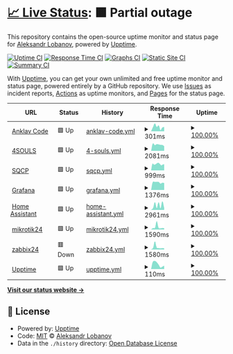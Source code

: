 # [📈 Live Status](https://anklav24.github.io/upptime): <!--live status--> **🟧 Partial outage**

This repository contains the open-source uptime monitor and status page for [Aleksandr Lobanov](anklavcode.duckdns.org), powered by [Upptime](https://github.com/upptime/upptime).

[![Uptime CI](https://github.com/anklav24/upptime/workflows/Uptime%20CI/badge.svg)](https://github.com/anklav24/upptime/actions?query=workflow%3A%22Uptime+CI%22)
[![Response Time CI](https://github.com/anklav24/upptime/workflows/Response%20Time%20CI/badge.svg)](https://github.com/anklav24/upptime/actions?query=workflow%3A%22Response+Time+CI%22)
[![Graphs CI](https://github.com/anklav24/upptime/workflows/Graphs%20CI/badge.svg)](https://github.com/anklav24/upptime/actions?query=workflow%3A%22Graphs+CI%22)
[![Static Site CI](https://github.com/anklav24/upptime/workflows/Static%20Site%20CI/badge.svg)](https://github.com/anklav24/upptime/actions?query=workflow%3A%22Static+Site+CI%22)
[![Summary CI](https://github.com/anklav24/upptime/workflows/Summary%20CI/badge.svg)](https://github.com/anklav24/upptime/actions?query=workflow%3A%22Summary+CI%22)

With [Upptime](https://upptime.js.org), you can get your own unlimited and free uptime monitor and status page, powered entirely by a GitHub repository. We use [Issues](https://github.com/anklav24/upptime/issues) as incident reports, [Actions](https://github.com/anklav24/upptime/actions) as uptime monitors, and [Pages](https://anklav24.github.io/upptime) for the status page.

<!--start: status pages-->
<!-- This summary is generated by Upptime (https://github.com/upptime/upptime) -->
<!-- Do not edit this manually, your changes will be overwritten -->
<!-- prettier-ignore -->
| URL | Status | History | Response Time | Uptime |
| --- | ------ | ------- | ------------- | ------ |
| <img alt="" src="https://icons.duckduckgo.com/ip3/anklavcode.duckdns.org.ico" height="13"> [Anklav Code](https://anklavcode.duckdns.org) | 🟩 Up | [anklav-code.yml](https://github.com/anklav24/upptime/commits/HEAD/history/anklav-code.yml) | <details><summary><img alt="Response time graph" src="./graphs/anklav-code/response-time-week.png" height="20"> 301ms</summary><br><a href="https://anklav24.github.io/upptime/history/anklav-code"><img alt="Response time 1027" src="https://img.shields.io/endpoint?url=https%3A%2F%2Fraw.githubusercontent.com%2Fanklav24%2Fupptime%2FHEAD%2Fapi%2Fanklav-code%2Fresponse-time.json"></a><br><a href="https://anklav24.github.io/upptime/history/anklav-code"><img alt="24-hour response time 291" src="https://img.shields.io/endpoint?url=https%3A%2F%2Fraw.githubusercontent.com%2Fanklav24%2Fupptime%2FHEAD%2Fapi%2Fanklav-code%2Fresponse-time-day.json"></a><br><a href="https://anklav24.github.io/upptime/history/anklav-code"><img alt="7-day response time 301" src="https://img.shields.io/endpoint?url=https%3A%2F%2Fraw.githubusercontent.com%2Fanklav24%2Fupptime%2FHEAD%2Fapi%2Fanklav-code%2Fresponse-time-week.json"></a><br><a href="https://anklav24.github.io/upptime/history/anklav-code"><img alt="30-day response time 466" src="https://img.shields.io/endpoint?url=https%3A%2F%2Fraw.githubusercontent.com%2Fanklav24%2Fupptime%2FHEAD%2Fapi%2Fanklav-code%2Fresponse-time-month.json"></a><br><a href="https://anklav24.github.io/upptime/history/anklav-code"><img alt="1-year response time 1027" src="https://img.shields.io/endpoint?url=https%3A%2F%2Fraw.githubusercontent.com%2Fanklav24%2Fupptime%2FHEAD%2Fapi%2Fanklav-code%2Fresponse-time-year.json"></a></details> | <details><summary><a href="https://anklav24.github.io/upptime/history/anklav-code">100.00%</a></summary><a href="https://anklav24.github.io/upptime/history/anklav-code"><img alt="All-time uptime 99.72%" src="https://img.shields.io/endpoint?url=https%3A%2F%2Fraw.githubusercontent.com%2Fanklav24%2Fupptime%2FHEAD%2Fapi%2Fanklav-code%2Fuptime.json"></a><br><a href="https://anklav24.github.io/upptime/history/anklav-code"><img alt="24-hour uptime 100.00%" src="https://img.shields.io/endpoint?url=https%3A%2F%2Fraw.githubusercontent.com%2Fanklav24%2Fupptime%2FHEAD%2Fapi%2Fanklav-code%2Fuptime-day.json"></a><br><a href="https://anklav24.github.io/upptime/history/anklav-code"><img alt="7-day uptime 100.00%" src="https://img.shields.io/endpoint?url=https%3A%2F%2Fraw.githubusercontent.com%2Fanklav24%2Fupptime%2FHEAD%2Fapi%2Fanklav-code%2Fuptime-week.json"></a><br><a href="https://anklav24.github.io/upptime/history/anklav-code"><img alt="30-day uptime 99.44%" src="https://img.shields.io/endpoint?url=https%3A%2F%2Fraw.githubusercontent.com%2Fanklav24%2Fupptime%2FHEAD%2Fapi%2Fanklav-code%2Fuptime-month.json"></a><br><a href="https://anklav24.github.io/upptime/history/anklav-code"><img alt="1-year uptime 99.72%" src="https://img.shields.io/endpoint?url=https%3A%2F%2Fraw.githubusercontent.com%2Fanklav24%2Fupptime%2FHEAD%2Fapi%2Fanklav-code%2Fuptime-year.json"></a></details>
| <img alt="" src="https://icons.duckduckgo.com/ip3/xn--4-htbm7bza.xn--p1ai.ico" height="13"> [4SOULS](https://xn--4-htbm7bza.xn--p1ai) | 🟩 Up | [4-souls.yml](https://github.com/anklav24/upptime/commits/HEAD/history/4-souls.yml) | <details><summary><img alt="Response time graph" src="./graphs/4-souls/response-time-week.png" height="20"> 2081ms</summary><br><a href="https://anklav24.github.io/upptime/history/4-souls"><img alt="Response time 1935" src="https://img.shields.io/endpoint?url=https%3A%2F%2Fraw.githubusercontent.com%2Fanklav24%2Fupptime%2FHEAD%2Fapi%2F4-souls%2Fresponse-time.json"></a><br><a href="https://anklav24.github.io/upptime/history/4-souls"><img alt="24-hour response time 1596" src="https://img.shields.io/endpoint?url=https%3A%2F%2Fraw.githubusercontent.com%2Fanklav24%2Fupptime%2FHEAD%2Fapi%2F4-souls%2Fresponse-time-day.json"></a><br><a href="https://anklav24.github.io/upptime/history/4-souls"><img alt="7-day response time 2081" src="https://img.shields.io/endpoint?url=https%3A%2F%2Fraw.githubusercontent.com%2Fanklav24%2Fupptime%2FHEAD%2Fapi%2F4-souls%2Fresponse-time-week.json"></a><br><a href="https://anklav24.github.io/upptime/history/4-souls"><img alt="30-day response time 2395" src="https://img.shields.io/endpoint?url=https%3A%2F%2Fraw.githubusercontent.com%2Fanklav24%2Fupptime%2FHEAD%2Fapi%2F4-souls%2Fresponse-time-month.json"></a><br><a href="https://anklav24.github.io/upptime/history/4-souls"><img alt="1-year response time 1935" src="https://img.shields.io/endpoint?url=https%3A%2F%2Fraw.githubusercontent.com%2Fanklav24%2Fupptime%2FHEAD%2Fapi%2F4-souls%2Fresponse-time-year.json"></a></details> | <details><summary><a href="https://anklav24.github.io/upptime/history/4-souls">100.00%</a></summary><a href="https://anklav24.github.io/upptime/history/4-souls"><img alt="All-time uptime 77.65%" src="https://img.shields.io/endpoint?url=https%3A%2F%2Fraw.githubusercontent.com%2Fanklav24%2Fupptime%2FHEAD%2Fapi%2F4-souls%2Fuptime.json"></a><br><a href="https://anklav24.github.io/upptime/history/4-souls"><img alt="24-hour uptime 100.00%" src="https://img.shields.io/endpoint?url=https%3A%2F%2Fraw.githubusercontent.com%2Fanklav24%2Fupptime%2FHEAD%2Fapi%2F4-souls%2Fuptime-day.json"></a><br><a href="https://anklav24.github.io/upptime/history/4-souls"><img alt="7-day uptime 100.00%" src="https://img.shields.io/endpoint?url=https%3A%2F%2Fraw.githubusercontent.com%2Fanklav24%2Fupptime%2FHEAD%2Fapi%2F4-souls%2Fuptime-week.json"></a><br><a href="https://anklav24.github.io/upptime/history/4-souls"><img alt="30-day uptime 99.13%" src="https://img.shields.io/endpoint?url=https%3A%2F%2Fraw.githubusercontent.com%2Fanklav24%2Fupptime%2FHEAD%2Fapi%2F4-souls%2Fuptime-month.json"></a><br><a href="https://anklav24.github.io/upptime/history/4-souls"><img alt="1-year uptime 77.65%" src="https://img.shields.io/endpoint?url=https%3A%2F%2Fraw.githubusercontent.com%2Fanklav24%2Fupptime%2FHEAD%2Fapi%2F4-souls%2Fuptime-year.json"></a></details>
| <img alt="" src="https://icons.duckduckgo.com/ip3/sqcp.mikrotik24.duckdns.org.ico" height="13"> [SQCP](https://sqcp.mikrotik24.duckdns.org) | 🟩 Up | [sqcp.yml](https://github.com/anklav24/upptime/commits/HEAD/history/sqcp.yml) | <details><summary><img alt="Response time graph" src="./graphs/sqcp/response-time-week.png" height="20"> 999ms</summary><br><a href="https://anklav24.github.io/upptime/history/sqcp"><img alt="Response time 1524" src="https://img.shields.io/endpoint?url=https%3A%2F%2Fraw.githubusercontent.com%2Fanklav24%2Fupptime%2FHEAD%2Fapi%2Fsqcp%2Fresponse-time.json"></a><br><a href="https://anklav24.github.io/upptime/history/sqcp"><img alt="24-hour response time 983" src="https://img.shields.io/endpoint?url=https%3A%2F%2Fraw.githubusercontent.com%2Fanklav24%2Fupptime%2FHEAD%2Fapi%2Fsqcp%2Fresponse-time-day.json"></a><br><a href="https://anklav24.github.io/upptime/history/sqcp"><img alt="7-day response time 999" src="https://img.shields.io/endpoint?url=https%3A%2F%2Fraw.githubusercontent.com%2Fanklav24%2Fupptime%2FHEAD%2Fapi%2Fsqcp%2Fresponse-time-week.json"></a><br><a href="https://anklav24.github.io/upptime/history/sqcp"><img alt="30-day response time 1308" src="https://img.shields.io/endpoint?url=https%3A%2F%2Fraw.githubusercontent.com%2Fanklav24%2Fupptime%2FHEAD%2Fapi%2Fsqcp%2Fresponse-time-month.json"></a><br><a href="https://anklav24.github.io/upptime/history/sqcp"><img alt="1-year response time 1524" src="https://img.shields.io/endpoint?url=https%3A%2F%2Fraw.githubusercontent.com%2Fanklav24%2Fupptime%2FHEAD%2Fapi%2Fsqcp%2Fresponse-time-year.json"></a></details> | <details><summary><a href="https://anklav24.github.io/upptime/history/sqcp">100.00%</a></summary><a href="https://anklav24.github.io/upptime/history/sqcp"><img alt="All-time uptime 99.11%" src="https://img.shields.io/endpoint?url=https%3A%2F%2Fraw.githubusercontent.com%2Fanklav24%2Fupptime%2FHEAD%2Fapi%2Fsqcp%2Fuptime.json"></a><br><a href="https://anklav24.github.io/upptime/history/sqcp"><img alt="24-hour uptime 100.00%" src="https://img.shields.io/endpoint?url=https%3A%2F%2Fraw.githubusercontent.com%2Fanklav24%2Fupptime%2FHEAD%2Fapi%2Fsqcp%2Fuptime-day.json"></a><br><a href="https://anklav24.github.io/upptime/history/sqcp"><img alt="7-day uptime 100.00%" src="https://img.shields.io/endpoint?url=https%3A%2F%2Fraw.githubusercontent.com%2Fanklav24%2Fupptime%2FHEAD%2Fapi%2Fsqcp%2Fuptime-week.json"></a><br><a href="https://anklav24.github.io/upptime/history/sqcp"><img alt="30-day uptime 98.73%" src="https://img.shields.io/endpoint?url=https%3A%2F%2Fraw.githubusercontent.com%2Fanklav24%2Fupptime%2FHEAD%2Fapi%2Fsqcp%2Fuptime-month.json"></a><br><a href="https://anklav24.github.io/upptime/history/sqcp"><img alt="1-year uptime 99.11%" src="https://img.shields.io/endpoint?url=https%3A%2F%2Fraw.githubusercontent.com%2Fanklav24%2Fupptime%2FHEAD%2Fapi%2Fsqcp%2Fuptime-year.json"></a></details>
| <img alt="" src="https://icons.duckduckgo.com/ip3/grafana.mikrotik24.duckdns.org.ico" height="13"> [Grafana](https://grafana.mikrotik24.duckdns.org) | 🟩 Up | [grafana.yml](https://github.com/anklav24/upptime/commits/HEAD/history/grafana.yml) | <details><summary><img alt="Response time graph" src="./graphs/grafana/response-time-week.png" height="20"> 1376ms</summary><br><a href="https://anklav24.github.io/upptime/history/grafana"><img alt="Response time 2227" src="https://img.shields.io/endpoint?url=https%3A%2F%2Fraw.githubusercontent.com%2Fanklav24%2Fupptime%2FHEAD%2Fapi%2Fgrafana%2Fresponse-time.json"></a><br><a href="https://anklav24.github.io/upptime/history/grafana"><img alt="24-hour response time 1265" src="https://img.shields.io/endpoint?url=https%3A%2F%2Fraw.githubusercontent.com%2Fanklav24%2Fupptime%2FHEAD%2Fapi%2Fgrafana%2Fresponse-time-day.json"></a><br><a href="https://anklav24.github.io/upptime/history/grafana"><img alt="7-day response time 1376" src="https://img.shields.io/endpoint?url=https%3A%2F%2Fraw.githubusercontent.com%2Fanklav24%2Fupptime%2FHEAD%2Fapi%2Fgrafana%2Fresponse-time-week.json"></a><br><a href="https://anklav24.github.io/upptime/history/grafana"><img alt="30-day response time 2003" src="https://img.shields.io/endpoint?url=https%3A%2F%2Fraw.githubusercontent.com%2Fanklav24%2Fupptime%2FHEAD%2Fapi%2Fgrafana%2Fresponse-time-month.json"></a><br><a href="https://anklav24.github.io/upptime/history/grafana"><img alt="1-year response time 2227" src="https://img.shields.io/endpoint?url=https%3A%2F%2Fraw.githubusercontent.com%2Fanklav24%2Fupptime%2FHEAD%2Fapi%2Fgrafana%2Fresponse-time-year.json"></a></details> | <details><summary><a href="https://anklav24.github.io/upptime/history/grafana">100.00%</a></summary><a href="https://anklav24.github.io/upptime/history/grafana"><img alt="All-time uptime 98.77%" src="https://img.shields.io/endpoint?url=https%3A%2F%2Fraw.githubusercontent.com%2Fanklav24%2Fupptime%2FHEAD%2Fapi%2Fgrafana%2Fuptime.json"></a><br><a href="https://anklav24.github.io/upptime/history/grafana"><img alt="24-hour uptime 100.00%" src="https://img.shields.io/endpoint?url=https%3A%2F%2Fraw.githubusercontent.com%2Fanklav24%2Fupptime%2FHEAD%2Fapi%2Fgrafana%2Fuptime-day.json"></a><br><a href="https://anklav24.github.io/upptime/history/grafana"><img alt="7-day uptime 100.00%" src="https://img.shields.io/endpoint?url=https%3A%2F%2Fraw.githubusercontent.com%2Fanklav24%2Fupptime%2FHEAD%2Fapi%2Fgrafana%2Fuptime-week.json"></a><br><a href="https://anklav24.github.io/upptime/history/grafana"><img alt="30-day uptime 98.61%" src="https://img.shields.io/endpoint?url=https%3A%2F%2Fraw.githubusercontent.com%2Fanklav24%2Fupptime%2FHEAD%2Fapi%2Fgrafana%2Fuptime-month.json"></a><br><a href="https://anklav24.github.io/upptime/history/grafana"><img alt="1-year uptime 98.77%" src="https://img.shields.io/endpoint?url=https%3A%2F%2Fraw.githubusercontent.com%2Fanklav24%2Fupptime%2FHEAD%2Fapi%2Fgrafana%2Fuptime-year.json"></a></details>
| <img alt="" src="https://icons.duckduckgo.com/ip3/ha-24.duckdns.org.ico" height="13"> [Home Assistant](https://ha-24.duckdns.org) | 🟩 Up | [home-assistant.yml](https://github.com/anklav24/upptime/commits/HEAD/history/home-assistant.yml) | <details><summary><img alt="Response time graph" src="./graphs/home-assistant/response-time-week.png" height="20"> 2961ms</summary><br><a href="https://anklav24.github.io/upptime/history/home-assistant"><img alt="Response time 1880" src="https://img.shields.io/endpoint?url=https%3A%2F%2Fraw.githubusercontent.com%2Fanklav24%2Fupptime%2FHEAD%2Fapi%2Fhome-assistant%2Fresponse-time.json"></a><br><a href="https://anklav24.github.io/upptime/history/home-assistant"><img alt="24-hour response time 1157" src="https://img.shields.io/endpoint?url=https%3A%2F%2Fraw.githubusercontent.com%2Fanklav24%2Fupptime%2FHEAD%2Fapi%2Fhome-assistant%2Fresponse-time-day.json"></a><br><a href="https://anklav24.github.io/upptime/history/home-assistant"><img alt="7-day response time 2961" src="https://img.shields.io/endpoint?url=https%3A%2F%2Fraw.githubusercontent.com%2Fanklav24%2Fupptime%2FHEAD%2Fapi%2Fhome-assistant%2Fresponse-time-week.json"></a><br><a href="https://anklav24.github.io/upptime/history/home-assistant"><img alt="30-day response time 1667" src="https://img.shields.io/endpoint?url=https%3A%2F%2Fraw.githubusercontent.com%2Fanklav24%2Fupptime%2FHEAD%2Fapi%2Fhome-assistant%2Fresponse-time-month.json"></a><br><a href="https://anklav24.github.io/upptime/history/home-assistant"><img alt="1-year response time 1880" src="https://img.shields.io/endpoint?url=https%3A%2F%2Fraw.githubusercontent.com%2Fanklav24%2Fupptime%2FHEAD%2Fapi%2Fhome-assistant%2Fresponse-time-year.json"></a></details> | <details><summary><a href="https://anklav24.github.io/upptime/history/home-assistant">100.00%</a></summary><a href="https://anklav24.github.io/upptime/history/home-assistant"><img alt="All-time uptime 99.04%" src="https://img.shields.io/endpoint?url=https%3A%2F%2Fraw.githubusercontent.com%2Fanklav24%2Fupptime%2FHEAD%2Fapi%2Fhome-assistant%2Fuptime.json"></a><br><a href="https://anklav24.github.io/upptime/history/home-assistant"><img alt="24-hour uptime 100.00%" src="https://img.shields.io/endpoint?url=https%3A%2F%2Fraw.githubusercontent.com%2Fanklav24%2Fupptime%2FHEAD%2Fapi%2Fhome-assistant%2Fuptime-day.json"></a><br><a href="https://anklav24.github.io/upptime/history/home-assistant"><img alt="7-day uptime 100.00%" src="https://img.shields.io/endpoint?url=https%3A%2F%2Fraw.githubusercontent.com%2Fanklav24%2Fupptime%2FHEAD%2Fapi%2Fhome-assistant%2Fuptime-week.json"></a><br><a href="https://anklav24.github.io/upptime/history/home-assistant"><img alt="30-day uptime 98.61%" src="https://img.shields.io/endpoint?url=https%3A%2F%2Fraw.githubusercontent.com%2Fanklav24%2Fupptime%2FHEAD%2Fapi%2Fhome-assistant%2Fuptime-month.json"></a><br><a href="https://anklav24.github.io/upptime/history/home-assistant"><img alt="1-year uptime 99.04%" src="https://img.shields.io/endpoint?url=https%3A%2F%2Fraw.githubusercontent.com%2Fanklav24%2Fupptime%2FHEAD%2Fapi%2Fhome-assistant%2Fuptime-year.json"></a></details>
| <img alt="" src="https://icons.duckduckgo.com/ip3/mikrotik24.duckdns.org.ico" height="13"> [mikrotik24](https://mikrotik24.duckdns.org) | 🟩 Up | [mikrotik24.yml](https://github.com/anklav24/upptime/commits/HEAD/history/mikrotik24.yml) | <details><summary><img alt="Response time graph" src="./graphs/mikrotik24/response-time-week.png" height="20"> 1590ms</summary><br><a href="https://anklav24.github.io/upptime/history/mikrotik24"><img alt="Response time 2018" src="https://img.shields.io/endpoint?url=https%3A%2F%2Fraw.githubusercontent.com%2Fanklav24%2Fupptime%2FHEAD%2Fapi%2Fmikrotik24%2Fresponse-time.json"></a><br><a href="https://anklav24.github.io/upptime/history/mikrotik24"><img alt="24-hour response time 861" src="https://img.shields.io/endpoint?url=https%3A%2F%2Fraw.githubusercontent.com%2Fanklav24%2Fupptime%2FHEAD%2Fapi%2Fmikrotik24%2Fresponse-time-day.json"></a><br><a href="https://anklav24.github.io/upptime/history/mikrotik24"><img alt="7-day response time 1590" src="https://img.shields.io/endpoint?url=https%3A%2F%2Fraw.githubusercontent.com%2Fanklav24%2Fupptime%2FHEAD%2Fapi%2Fmikrotik24%2Fresponse-time-week.json"></a><br><a href="https://anklav24.github.io/upptime/history/mikrotik24"><img alt="30-day response time 2018" src="https://img.shields.io/endpoint?url=https%3A%2F%2Fraw.githubusercontent.com%2Fanklav24%2Fupptime%2FHEAD%2Fapi%2Fmikrotik24%2Fresponse-time-month.json"></a><br><a href="https://anklav24.github.io/upptime/history/mikrotik24"><img alt="1-year response time 2018" src="https://img.shields.io/endpoint?url=https%3A%2F%2Fraw.githubusercontent.com%2Fanklav24%2Fupptime%2FHEAD%2Fapi%2Fmikrotik24%2Fresponse-time-year.json"></a></details> | <details><summary><a href="https://anklav24.github.io/upptime/history/mikrotik24">100.00%</a></summary><a href="https://anklav24.github.io/upptime/history/mikrotik24"><img alt="All-time uptime 99.56%" src="https://img.shields.io/endpoint?url=https%3A%2F%2Fraw.githubusercontent.com%2Fanklav24%2Fupptime%2FHEAD%2Fapi%2Fmikrotik24%2Fuptime.json"></a><br><a href="https://anklav24.github.io/upptime/history/mikrotik24"><img alt="24-hour uptime 100.00%" src="https://img.shields.io/endpoint?url=https%3A%2F%2Fraw.githubusercontent.com%2Fanklav24%2Fupptime%2FHEAD%2Fapi%2Fmikrotik24%2Fuptime-day.json"></a><br><a href="https://anklav24.github.io/upptime/history/mikrotik24"><img alt="7-day uptime 100.00%" src="https://img.shields.io/endpoint?url=https%3A%2F%2Fraw.githubusercontent.com%2Fanklav24%2Fupptime%2FHEAD%2Fapi%2Fmikrotik24%2Fuptime-week.json"></a><br><a href="https://anklav24.github.io/upptime/history/mikrotik24"><img alt="30-day uptime 99.56%" src="https://img.shields.io/endpoint?url=https%3A%2F%2Fraw.githubusercontent.com%2Fanklav24%2Fupptime%2FHEAD%2Fapi%2Fmikrotik24%2Fuptime-month.json"></a><br><a href="https://anklav24.github.io/upptime/history/mikrotik24"><img alt="1-year uptime 99.56%" src="https://img.shields.io/endpoint?url=https%3A%2F%2Fraw.githubusercontent.com%2Fanklav24%2Fupptime%2FHEAD%2Fapi%2Fmikrotik24%2Fuptime-year.json"></a></details>
| <img alt="" src="https://icons.duckduckgo.com/ip3/zabbix24.duckdns.org.ico" height="13"> [zabbix24](https://zabbix24.duckdns.org) | 🟥 Down | [zabbix24.yml](https://github.com/anklav24/upptime/commits/HEAD/history/zabbix24.yml) | <details><summary><img alt="Response time graph" src="./graphs/zabbix24/response-time-week.png" height="20"> 1580ms</summary><br><a href="https://anklav24.github.io/upptime/history/zabbix24"><img alt="Response time 1873" src="https://img.shields.io/endpoint?url=https%3A%2F%2Fraw.githubusercontent.com%2Fanklav24%2Fupptime%2FHEAD%2Fapi%2Fzabbix24%2Fresponse-time.json"></a><br><a href="https://anklav24.github.io/upptime/history/zabbix24"><img alt="24-hour response time 809" src="https://img.shields.io/endpoint?url=https%3A%2F%2Fraw.githubusercontent.com%2Fanklav24%2Fupptime%2FHEAD%2Fapi%2Fzabbix24%2Fresponse-time-day.json"></a><br><a href="https://anklav24.github.io/upptime/history/zabbix24"><img alt="7-day response time 1580" src="https://img.shields.io/endpoint?url=https%3A%2F%2Fraw.githubusercontent.com%2Fanklav24%2Fupptime%2FHEAD%2Fapi%2Fzabbix24%2Fresponse-time-week.json"></a><br><a href="https://anklav24.github.io/upptime/history/zabbix24"><img alt="30-day response time 1873" src="https://img.shields.io/endpoint?url=https%3A%2F%2Fraw.githubusercontent.com%2Fanklav24%2Fupptime%2FHEAD%2Fapi%2Fzabbix24%2Fresponse-time-month.json"></a><br><a href="https://anklav24.github.io/upptime/history/zabbix24"><img alt="1-year response time 1873" src="https://img.shields.io/endpoint?url=https%3A%2F%2Fraw.githubusercontent.com%2Fanklav24%2Fupptime%2FHEAD%2Fapi%2Fzabbix24%2Fresponse-time-year.json"></a></details> | <details><summary><a href="https://anklav24.github.io/upptime/history/zabbix24">100.00%</a></summary><a href="https://anklav24.github.io/upptime/history/zabbix24"><img alt="All-time uptime 99.69%" src="https://img.shields.io/endpoint?url=https%3A%2F%2Fraw.githubusercontent.com%2Fanklav24%2Fupptime%2FHEAD%2Fapi%2Fzabbix24%2Fuptime.json"></a><br><a href="https://anklav24.github.io/upptime/history/zabbix24"><img alt="24-hour uptime 99.99%" src="https://img.shields.io/endpoint?url=https%3A%2F%2Fraw.githubusercontent.com%2Fanklav24%2Fupptime%2FHEAD%2Fapi%2Fzabbix24%2Fuptime-day.json"></a><br><a href="https://anklav24.github.io/upptime/history/zabbix24"><img alt="7-day uptime 100.00%" src="https://img.shields.io/endpoint?url=https%3A%2F%2Fraw.githubusercontent.com%2Fanklav24%2Fupptime%2FHEAD%2Fapi%2Fzabbix24%2Fuptime-week.json"></a><br><a href="https://anklav24.github.io/upptime/history/zabbix24"><img alt="30-day uptime 99.69%" src="https://img.shields.io/endpoint?url=https%3A%2F%2Fraw.githubusercontent.com%2Fanklav24%2Fupptime%2FHEAD%2Fapi%2Fzabbix24%2Fuptime-month.json"></a><br><a href="https://anklav24.github.io/upptime/history/zabbix24"><img alt="1-year uptime 99.69%" src="https://img.shields.io/endpoint?url=https%3A%2F%2Fraw.githubusercontent.com%2Fanklav24%2Fupptime%2FHEAD%2Fapi%2Fzabbix24%2Fuptime-year.json"></a></details>
| <img alt="" src="https://icons.duckduckgo.com/ip3/anklav24.github.io.ico" height="13"> [Upptime](https://anklav24.github.io/upptime) | 🟩 Up | [upptime.yml](https://github.com/anklav24/upptime/commits/HEAD/history/upptime.yml) | <details><summary><img alt="Response time graph" src="./graphs/upptime/response-time-week.png" height="20"> 110ms</summary><br><a href="https://anklav24.github.io/upptime/history/upptime"><img alt="Response time 136" src="https://img.shields.io/endpoint?url=https%3A%2F%2Fraw.githubusercontent.com%2Fanklav24%2Fupptime%2FHEAD%2Fapi%2Fupptime%2Fresponse-time.json"></a><br><a href="https://anklav24.github.io/upptime/history/upptime"><img alt="24-hour response time 77" src="https://img.shields.io/endpoint?url=https%3A%2F%2Fraw.githubusercontent.com%2Fanklav24%2Fupptime%2FHEAD%2Fapi%2Fupptime%2Fresponse-time-day.json"></a><br><a href="https://anklav24.github.io/upptime/history/upptime"><img alt="7-day response time 110" src="https://img.shields.io/endpoint?url=https%3A%2F%2Fraw.githubusercontent.com%2Fanklav24%2Fupptime%2FHEAD%2Fapi%2Fupptime%2Fresponse-time-week.json"></a><br><a href="https://anklav24.github.io/upptime/history/upptime"><img alt="30-day response time 117" src="https://img.shields.io/endpoint?url=https%3A%2F%2Fraw.githubusercontent.com%2Fanklav24%2Fupptime%2FHEAD%2Fapi%2Fupptime%2Fresponse-time-month.json"></a><br><a href="https://anklav24.github.io/upptime/history/upptime"><img alt="1-year response time 136" src="https://img.shields.io/endpoint?url=https%3A%2F%2Fraw.githubusercontent.com%2Fanklav24%2Fupptime%2FHEAD%2Fapi%2Fupptime%2Fresponse-time-year.json"></a></details> | <details><summary><a href="https://anklav24.github.io/upptime/history/upptime">100.00%</a></summary><a href="https://anklav24.github.io/upptime/history/upptime"><img alt="All-time uptime 100.00%" src="https://img.shields.io/endpoint?url=https%3A%2F%2Fraw.githubusercontent.com%2Fanklav24%2Fupptime%2FHEAD%2Fapi%2Fupptime%2Fuptime.json"></a><br><a href="https://anklav24.github.io/upptime/history/upptime"><img alt="24-hour uptime 100.00%" src="https://img.shields.io/endpoint?url=https%3A%2F%2Fraw.githubusercontent.com%2Fanklav24%2Fupptime%2FHEAD%2Fapi%2Fupptime%2Fuptime-day.json"></a><br><a href="https://anklav24.github.io/upptime/history/upptime"><img alt="7-day uptime 100.00%" src="https://img.shields.io/endpoint?url=https%3A%2F%2Fraw.githubusercontent.com%2Fanklav24%2Fupptime%2FHEAD%2Fapi%2Fupptime%2Fuptime-week.json"></a><br><a href="https://anklav24.github.io/upptime/history/upptime"><img alt="30-day uptime 100.00%" src="https://img.shields.io/endpoint?url=https%3A%2F%2Fraw.githubusercontent.com%2Fanklav24%2Fupptime%2FHEAD%2Fapi%2Fupptime%2Fuptime-month.json"></a><br><a href="https://anklav24.github.io/upptime/history/upptime"><img alt="1-year uptime 100.00%" src="https://img.shields.io/endpoint?url=https%3A%2F%2Fraw.githubusercontent.com%2Fanklav24%2Fupptime%2FHEAD%2Fapi%2Fupptime%2Fuptime-year.json"></a></details>

<!--end: status pages-->

[**Visit our status website →**](https://anklav24.github.io/upptime)

## 📄 License

- Powered by: [Upptime](https://github.com/upptime/upptime)
- Code: [MIT](./LICENSE) © [Aleksandr Lobanov](anklavcode.duckdns.org)
- Data in the `./history` directory: [Open Database License](https://opendatacommons.org/licenses/odbl/1-0/)
